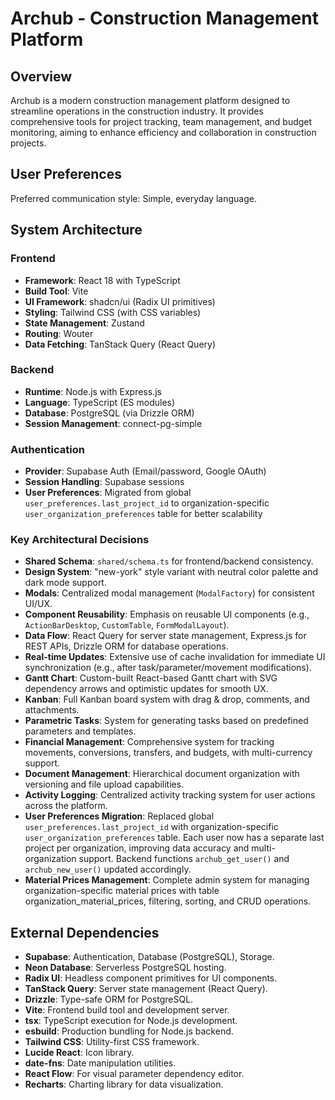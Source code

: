 # Archub - Construction Management Platform

## Overview

Archub is a modern construction management platform designed to streamline operations in the construction industry. It provides comprehensive tools for project tracking, team management, and budget monitoring, aiming to enhance efficiency and collaboration in construction projects.

## User Preferences

Preferred communication style: Simple, everyday language.

## System Architecture

### Frontend
- **Framework**: React 18 with TypeScript
- **Build Tool**: Vite
- **UI Framework**: shadcn/ui (Radix UI primitives)
- **Styling**: Tailwind CSS (with CSS variables)
- **State Management**: Zustand
- **Routing**: Wouter
- **Data Fetching**: TanStack Query (React Query)

### Backend
- **Runtime**: Node.js with Express.js
- **Language**: TypeScript (ES modules)
- **Database**: PostgreSQL (via Drizzle ORM)
- **Session Management**: connect-pg-simple

### Authentication
- **Provider**: Supabase Auth (Email/password, Google OAuth)
- **Session Handling**: Supabase sessions
- **User Preferences**: Migrated from global `user_preferences.last_project_id` to organization-specific `user_organization_preferences` table for better scalability

### Key Architectural Decisions
- **Shared Schema**: `shared/schema.ts` for frontend/backend consistency.
- **Design System**: "new-york" style variant with neutral color palette and dark mode support.
- **Modals**: Centralized modal management (`ModalFactory`) for consistent UI/UX.
- **Component Reusability**: Emphasis on reusable UI components (e.g., `ActionBarDesktop`, `CustomTable`, `FormModalLayout`).
- **Data Flow**: React Query for server state management, Express.js for REST APIs, Drizzle ORM for database operations.
- **Real-time Updates**: Extensive use of cache invalidation for immediate UI synchronization (e.g., after task/parameter/movement modifications).
- **Gantt Chart**: Custom-built React-based Gantt chart with SVG dependency arrows and optimistic updates for smooth UX.
- **Kanban**: Full Kanban board system with drag & drop, comments, and attachments.
- **Parametric Tasks**: System for generating tasks based on predefined parameters and templates.
- **Financial Management**: Comprehensive system for tracking movements, conversions, transfers, and budgets, with multi-currency support.
- **Document Management**: Hierarchical document organization with versioning and file upload capabilities.
- **Activity Logging**: Centralized activity tracking system for user actions across the platform.
- **User Preferences Migration**: Replaced global `user_preferences.last_project_id` with organization-specific `user_organization_preferences` table. Each user now has a separate last project per organization, improving data accuracy and multi-organization support. Backend functions `archub_get_user()` and `archub_new_user()` updated accordingly.
- **Material Prices Management**: Complete admin system for managing organization-specific material prices with table organization_material_prices, filtering, sorting, and CRUD operations.

## External Dependencies

- **Supabase**: Authentication, Database (PostgreSQL), Storage.
- **Neon Database**: Serverless PostgreSQL hosting.
- **Radix UI**: Headless component primitives for UI components.
- **TanStack Query**: Server state management (React Query).
- **Drizzle**: Type-safe ORM for PostgreSQL.
- **Vite**: Frontend build tool and development server.
- **tsx**: TypeScript execution for Node.js development.
- **esbuild**: Production bundling for Node.js backend.
- **Tailwind CSS**: Utility-first CSS framework.
- **Lucide React**: Icon library.
- **date-fns**: Date manipulation utilities.
- **React Flow**: For visual parameter dependency editor.
- **Recharts**: Charting library for data visualization.
